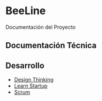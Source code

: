 # BeeLine

Documentación del Proyecto
## Documentación Técnica

## Desarrollo
- [Design Thinking](./Documentacion-Desarrollo/DesignThinking.md)
- [Learn Startup](./Documentacion-Desarrollo/LearnStartup.md)
- [Scrum](./Documentacion-Desarrollo/Scrum.md)